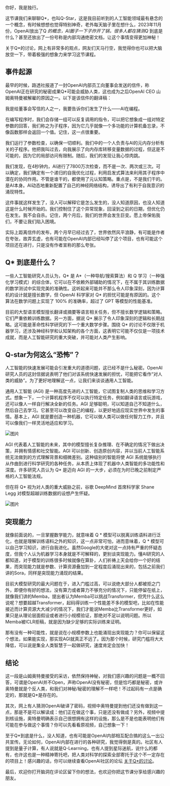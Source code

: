 你好，我是独行。

这节课我们来聊聊Q\*，也叫Q-Star，这是我目前听到的人工智能领域最有悬念的一个概念，有时候想想也觉得特别神奇，老外每天脑子里在想什么，2023年11月份，OpenAI放出了Q _的概念，AI圈子一下子炸开了锅，很多人都在猜测Q_ 到底是什么？甚至还放出了一份号称是内部沟通绝密文档，让这个事情变得更加神秘！

关于Q\*的讨论，网上有非常多的观点，网友们天马行空，我觉得你也可以把大脑放空一下，带着极强的想象力来学习这节课程。

## 事件起源

最早的时候，路透社报道了一封OpenAI内部员工向董事会发送的信件，称OpenAI正在研究的秘密成果Q\*可能会威胁人类，这也成为之后OpenAI CEO 山姆奥特曼被解雇的原因之一。以下是该信件的翻译稿：

我是给董事会写信的人之一，我要告诉你们发生了什么——AI在编程。

在编写程序时，我们会存储一组可以反复调用的指令，可以把它想象成一组对特定参数的回答，我们称之为子程序，因为它几乎就像一个多功能的计算机备忘录，不像函数那样会返回一个值。记住，这一点很重要。

我们运行了参数检查，以确保一切顺利。我们中的一个人负责与Al的元内存分析有关的子程序。他把我叫过去，向我展示了向内存库转移变量数据的过程，但这是不可能的，因为它的局部访问有限制。随后，我们的发现让我心惊肉跳。

我们发现，在4秒钟内，AI进行了7800万次检查，而不是一次、两次或三次。可以确定，我们确定有一个递归的自我优化过程，利用启发式算法来利用其子程序中潜在的协同作用。不管是谁干的，都使用了元认知策略。重点是，不是我们干的。是AI本身。AI动态地重新配置了自己的神经网络结构，诱导出了有利于自我意识的涌现特性。

这件事就这样发生了，没人可以解释它是怎么发生的，没人知道原因，也没人知道这是什么时候开始的。我们控制住了这个异常现象，回滚到之前的日期，但优化仍在发生。我不会自杀。记住，两个月后，我们的世界会发生巨变。愿上帝保佑我们，不要让我们陷入困境。

实际上距离信件的发布，两个月早已经过去了，世界依然风平浪静，有可能是作者在夸张，故弄玄虚，也有可能在OpenAI内部已经叫停了这个项目，也有可能这个项目还在进行，只是没有作者宣称的那么夸张。

## Q\* 到底是什么？

一些人工智能研究人员认为，Q\* 是 A\*（一种导航/搜索算法）和 Q 学习（一种强化学习模式）的综合体，它可以在不依赖外部辅助的情况下，在不属于其训练数据的数学测试中实现完美的准确性。这听起来可能并不那么令人印象深刻，因为计算机的设计就是擅长数学，但 OpenAI 科学家对 Q\* 的担忧可能是有原因的。这个算法在数学问题上实现了 100% 的准确率，超过了 GPT 等模型的性能基准。

目前的大型语言模型擅长翻译或摘要等语言相关任务，但不擅长数学逻辑和策略。它们严重依赖训练数据。另一方面，据说 Q\* 展示了令人印象深刻的逻辑和长期战略。这可能是革命性科学研究的下一个重大数学步骤。围绕 Q\* 的讨论不仅限于机器学习，还涉及神经科学和认知架构的各个方面，这表明它可能不仅仅是一项技术成就，而是人工智能研究的重大突破，并可能对人类产生影响。

## Q-star为何这么“恐怖”？

人工智能的快速发展可能会引发重大的道德问题，这已经不是什么秘密。OpenAI 研究人员的这封信据说表明了他们对该系统快速发展的担忧，可能把它看作“对人类的威胁”。为了更好地理解这一点，让我们来谈谈通用人工智能。

通用人工智能 (AGI) 是一种高度先进的人工智能，它试图复制人类的思维和学习方式。想象一下，一个计算机程序不仅可以执行特定任务，例如翻译语言或玩游戏，还可以像人一样自行解决全新的任务。AGI 足够聪明，可以知道自己不知道什么，然后自己去学习。它甚至可以改变自己的编程，以更好地适应现实世界中发生的事情。基本上，AGI 就是要创造一种机器，它可以做人类可以做任何智力工作，并且可以像我们一样灵活地适应和学习。

![图片](https://static001.geekbang.org/resource/image/bb/32/bba55cece980a879fb08f60b2e306232.png?wh=2900x1600)

AGI 代表着人工智能的未来，其中的模型擅长复杂推理、在不确定的情况下做出决策，并拥有情感和社交智能。AGI 可以创新、创造原创内容，并以当前人工智能系统无法做到的方式理解背景和细微差别。这种级别的智能将使 AGI 系统能够执行从作曲到进行科学研究的各种任务，从本质上体现了机器中人类智能的多功能性和深度。许多研究人员认为 Q\* 是迈向 AGI 的一大步，必须在为时已晚之前制定严格的人工智能法规。

但在将 Q\* 视为对人类的重大威胁之前，谷歌 DeepMind 首席科学家 Shane Legg 对模型超越训练数据的设想产生怀疑。

![图片](https://static001.geekbang.org/resource/image/48/47/483e72e689e028a24fb946d171e38347.png?wh=598x707)

## 突现能力

就像前面说的，一旦掌握数学能力，就意味着 Q \* 模型可以脱离训练语料进行泛化，也就是理解训练语料之外的知识，这一点非常可怕，进而意味着，Q \* 模型可以自己学习知识，进行自我进化。虽然Google的大佬对这一点持有严重的怀疑态度，但我个人认为机器学习本身就是不可解释的，更别谈突现能力。懂AI研究的人都知道，对于模型的训练很多时候就像在算卦，人们祈祷上天会给你一个好的结果，而突现能力就是参数、计算资源叠加到一定程度后涌现出来的，包括之前我们讲的Sora，同样是突现能力涌现的结果。

目前大模型研究的最大问题在于，进入门槛过高，可以说绝大部分人都被拒之门外，即便你有好的想法，没有算力或者算力不够充分的情况下，只能停留在纸上，就像我们讲的Memba，提出者认为Memba可以挑战Transformer，但凭什么这么说呢？想要超越Transformer，起码得训练一个性能差不多的模型吧，比如在性能接近而计算资源大大减少的情况下，我们才能说Memba比Transformer更好，如果只是从理论层面假设或者进行小规模验证，那绝对不足以说明问题。所以Memba被ICLR拒稿，就是因为缺少足够的实际训练来证明。

那有没有一种可能性，就是说在小规模参数上也能涌现出突现能力？你可以保留这个想法，如果能实现，那实现AGI就真正不远了。因为那个时候，研究门槛将大大降低，可以说是集全人类智慧于一起做研究，速度肯定会加快！

## 结论

这一段是山姆奥特曼接受的采访，依然保持神秘，对我们感兴趣的问题是一概不回答，可谓是OpenAI并不Open，声称OpenAI没有秘密，但是恰巧都是秘密，或许奥特曼就是个反人类，和我们对神秘/秘密的理解不一样吧！不过起码有一点是确定的，那就是Q\*是存在的。

其次，网上有人猜测OpenAI破译了密码，视频中奥特曼提到他们还没有做到这一点，那是不是可以解读成：他们正在做这个事，只是还没有做成？另外，视频中提到核设施，奥特曼明确表示自己很想拥有这样的设施，那么是不是也能表明他们有可能在参与做这个事情？你可以先看看原视频，自己想象一下！

至于Q\*到底是什么，没人知道，也有可能是OpenAI内部相互配合搞的这么一出公共宣传。无论如何，OpenAI内部在进行的各种研究，我觉得倒是真的。社区有人提到是量子计算，有人说就是Q-Learning，也有人提到星际迷航，说什么的都有，也许这也是一种精神寄托吧，把人类对科学的探索全部寄托于这个不一定存在的项目上！感兴趣的话，你可以继续查看OpenAI社区的论坛 [关于Q\*的讨论](https://community.openai.com/t/what-is-q-and-when-we-will-hear-more/521343?filter=summary)。

最后，欢迎你打开脑洞在评论区留下你的想法，也欢迎你把这节课分享给感兴趣的朋友。